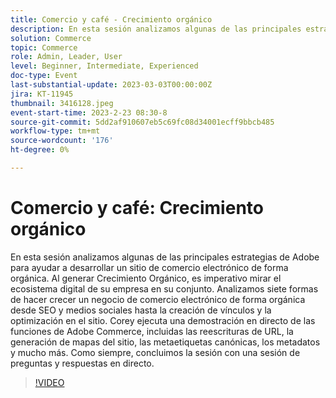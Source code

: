 ```yaml
---
title: Comercio y café - Crecimiento orgánico
description: En esta sesión analizamos algunas de las principales estrategias de Adobe para ayudar a desarrollar un sitio de comercio electrónico de forma orgánica. Al generar Crecimiento Orgánico, es imperativo mirar el ecosistema digital de su empresa en su conjunto. Analizamos siete formas de hacer crecer un negocio de comercio electrónico de forma orgánica desde SEO y medios sociales hasta la creación de vínculos y la optimización en el sitio. Corey ejecuta una demostración en directo de las funciones de Adobe Commerce, incluidas las reescrituras de URL, la generación de mapas del sitio, las metaetiquetas canónicas, los metadatos y mucho más. Como siempre, concluimos la sesión con una sesión de preguntas y respuestas en directo.
solution: Commerce
topic: Commerce
role: Admin, Leader, User
level: Beginner, Intermediate, Experienced
doc-type: Event
last-substantial-update: 2023-03-03T00:00:00Z
jira: KT-11945
thumbnail: 3416128.jpeg
event-start-time: 2023-2-23 08:30-8
source-git-commit: 5dd2af910607eb5c69fc08d34001ecff9bbcb485
workflow-type: tm+mt
source-wordcount: '176'
ht-degree: 0%

---
```


# Comercio y café: Crecimiento orgánico

En esta sesión analizamos algunas de las principales estrategias de Adobe para ayudar a desarrollar un sitio de comercio electrónico de forma orgánica. Al generar Crecimiento Orgánico, es imperativo mirar el ecosistema digital de su empresa en su conjunto. Analizamos siete formas de hacer crecer un negocio de comercio electrónico de forma orgánica desde SEO y medios sociales hasta la creación de vínculos y la optimización en el sitio. Corey ejecuta una demostración en directo de las funciones de Adobe Commerce, incluidas las reescrituras de URL, la generación de mapas del sitio, las metaetiquetas canónicas, los metadatos y mucho más. Como siempre, concluimos la sesión con una sesión de preguntas y respuestas en directo.

>[!VIDEO](https://video.tv.adobe.com/v/3416128/?quality=12&learn=on)
